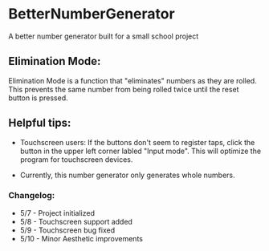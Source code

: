 # BetterNumberGenerator
 A better number generator built for a small school project

## Elimination Mode:
 Elimination Mode is a function that "eliminates" numbers as they are rolled.
 This prevents the same number from being rolled twice until the reset button is pressed.

## Helpful tips:

* Touchscreen users: If the buttons don't seem to register taps, click the button in the upper left corner labled "Input mode".
This will optimize the program for touchscreen devices.

* Currently, this number generator only generates whole numbers.

### Changelog:
* 5/7 - Project initialized
* 5/8 - Touchscreen support added
* 5/9 - Touchscreen bug fixed
* 5/10 - Minor Aesthetic improvements